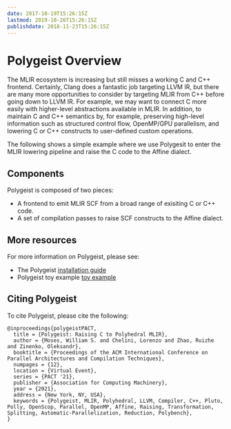 ```yaml
---
date: 2017-10-19T15:26:15Z
lastmod: 2019-10-26T15:26:15Z
publishdate: 2018-11-23T15:26:15Z
---
```


# Polygeist Overview

The MLIR ecosystem is increasing but still misses a working C and C++ frontend.
Certainly, Clang does a fantastic job targeting LLVM IR, but there are many
more opportunities to consider by targeting MLIR from C++ before going down to
LLVM IR. For example, we may want to connect C more easily with higher-level
abstractions available in MLIR. In addition, to maintain C and C++ semantics
by, for example, preserving high-level information such as structured control
flow, OpenMP/GPU parallelism, and lowering C or C++ constructs to user-defined
custom operations.

The following shows a simple example where we use Polygesit to enter
the MLIR lowering pipeline and raise the C code to the Affine dialect.


## Components

Polygeist is composed of two pieces:

*   A frontend to emit MLIR SCF from a broad range of exisiting C or C++ code.
*   A set of compilation passes to raise SCF constructs to the Affine dialect.

## More resources

For more information on Polygeist, please see:

*   The Polygeist [installation guide](/Installation/)
*   Polygeist toy example [toy example](/getting_started/Use_Polygeist.md)

## Citing Polygeist

To cite Polygeist, please cite the following:
```
@inproceedings{polygeistPACT,
  title = {Polygeist: Raising C to Polyhedral MLIR},
  author = {Moses, William S. and Chelini, Lorenzo and Zhao, Ruizhe and Zinenko, Oleksandr},
  booktitle = {Proceedings of the ACM International Conference on Parallel Architectures and Compilation Techniques},
  numpages = {12},
  location = {Virtual Event},
  series = {PACT '21},
  publisher = {Association for Computing Machinery},
  year = {2021},
  address = {New York, NY, USA},
  keywords = {Polygeist, MLIR, Polyhedral, LLVM, Compiler, C++, Pluto, Polly, OpenScop, Parallel, OpenMP, Affine, Raising, Transformation, Splitting, Automatic-Parallelization, Reduction, Polybench},
}
```
